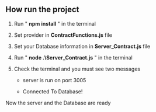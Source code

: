 ## How run the project

1) Run " **npm install** " in the terminal

2) Set provider in **ContractFunctions.js** file

3) Set your Database information in **Server_Contract.js** file

4) Run " **node .\Server_Contract.js** " in the terminal

5) Check the terminal and you must see two messages
    - server is run on port 3005

    - Connected To Database!


Now the server and the Database are ready
